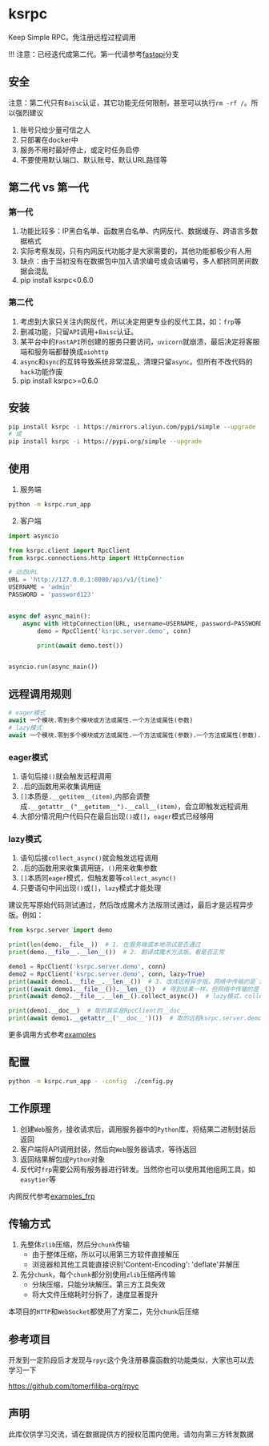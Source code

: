 # ksrpc

Keep Simple RPC。免注册远程过程调用

!!! 注意：已经迭代成第二代。第一代请参考[fastapi](https://github.com/wukan1986/ksrpc/tree/fastapi)分支

## 安全

注意：第二代只有`Baisc`认证，其它功能无任何限制，甚至可以执行`rm -rf /`。所以强烈建议

1. 账号只给少量可信之人
2. 只部署在docker中
3. 服务不用时最好停止，或定时任务启停
4. 不要使用默认端口、默认账号、默认URL路径等

## 第二代 vs 第一代

### 第一代

1. 功能比较多：IP黑白名单、函数黑白名单、内网反代、数据缓存、跨语言多数据格式
2. 实际考察发现，只有内网反代功能才是大家需要的，其他功能都极少有人用
3. 缺点：由于当初没有在数据包中加入请求编号或会话编号，多人都挤同房间数据会混乱
4. pip install ksrpc<0.6.0

### 第二代

1. 考虑到大家只关注内网反代，所以决定用更专业的反代工具，如：`frp`等
2. 删减功能，只留`API`调用+`Baisc`认证。
3. 某平台中的`FastAPI`所创建的服务只要访问，`uvicorn`就崩溃，最后决定将客服端和服务端都替换成`aiohttp`
4. `async`和`sync`的互转导致系统非常混乱，清理只留`async`。但所有不改代码的`hack`功能作废
5. pip install ksrpc>=0.6.0

## 安装

```bash
pip install ksrpc -i https://mirrors.aliyun.com/pypi/simple --upgrade
# 或
pip install ksrpc -i https://pypi.org/simple --upgrade
```

## 使用

1. 服务端

```bash
python -m ksrpc.run_app
```

2. 客户端

```python
import asyncio

from ksrpc.client import RpcClient
from ksrpc.connections.http import HttpConnection

# 动态URL
URL = 'http://127.0.0.1:8080/api/v1/{time}'
USERNAME = 'admin'
PASSWORD = 'password123'


async def async_main():
    async with HttpConnection(URL, username=USERNAME, password=PASSWORD) as conn:
        demo = RpcClient('ksrpc.server.demo', conn)

        print(await demo.test())


asyncio.run(async_main())
```

## 远程调用规则

```python
# eager模式
await 一个模块.零到多个模块或方法或属性.一个方法或属性(参数)
# lazy模式
await 一个模块.零到多个模块或方法或属性.一个方法或属性(参数).一个方法或属性(参数).collect_async()
```

### eager模式

1. 语句后接`()`就会触发远程调用
2. `.`后的函数用来收集调用链
3. `[]`本质是`.__getitem__(item)`,内部会调整成`.__getattr__("__getitem__").__call__(item)`，会立即触发远程调用
4. 大部分情况用户代码只在最后出现`()`或`[]`，`eager`模式已经够用

### lazy模式

1. 语句后接`collect_async()`就会触发远程调用
2. `.`后的函数用来收集调用链，`()`用来收集参数
3. `[]`本质同`eager`模式，但触发要等`collect_async()`
4. 只要语句中间出现`()`或`[]`，`lazy`模式才能处理

建议先写原始代码测试通过，然后改成魔术方法版测试通过，最后才是远程异步版。例如：

```python
from ksrpc.server import demo

print(len(demo.__file__))  # 1. 在服务端或本地测试是否通过
print(demo.__file__.__len__())  # 2. 翻译成魔术方法版。看是否正常

demo1 = RpcClient('ksrpc.server.demo', conn)
demo2 = RpcClient('ksrpc.server.demo', conn, lazy=True)
print(await demo1.__file__.__len__())  # 3. 改成远程异步版。网络中传输的是`int`
print((await demo1.__file__()).__len__())  # 得到结果一样，但网络中传输的是`str`，然后本地算的`len()`
print(await demo2.__file__.__len__().collect_async())  # lazy模式，collect_async()前的代码都会在服务端计算

print(demo1.__doc__)  # 取的其实是RpcClient的__doc__
print(await demo1.__getattr__('__doc__')())  # 取的远程ksrpc.server.demo.__doc__
```

更多调用方式参考[examples](https://github.com/wukan1986/ksrpc/blob/main/examples)

## 配置

```bash
python -m ksrpc.run_app - -config  ./config.py
```

## 工作原理

1. 创建`Web`服务，接收请求后，调用服务器中的`Python`库，将结果二进制封装后返回
2. 客户端将API调用封装，然后向`Web`服务器请求，等待返回
3. 返回结果解包成`Python`对象
4. 反代时`frp`需要公网有服务器进行转发。当然你也可以使用其他组网工具，如`easytier`等

内网反代参考[examples_frp](https://github.com/wukan1986/ksrpc/tree/main/examples_frp)

## 传输方式

1. 先整体`zlib`压缩，然后分`chunk`传输
    - 由于整体压缩，所以可以用第三方软件直接解压
    - 浏览器和其他工具能直接识别'Content-Encoding': 'deflate'并解压
2. 先分`chunk`，每个`chunk`都分别使用`zlib`压缩再传输
    - 分块压缩，只能分块解压。第三方工具失效
    - 将大文件压缩耗时分拆了，速度显著提升

本项目的`HTTP`和`WebSocket`都使用了方案二，先分`chunk`后压缩

## 参考项目

开发到一定阶段后才发现与`rpyc`这个免注册暴露函数的功能类似，大家也可以去学习一下

https://github.com/tomerfiliba-org/rpyc

## 声明

此库仅供学习交流，请在数据提供方的授权范围内使用。请勿向第三方转发数据